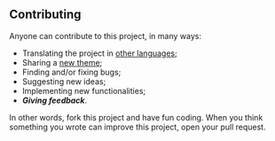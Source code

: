 ## Contributing
Anyone can contribute to this project, in many ways:
* Translating the project in [other languages](https://github.com/padvincenzo/lesson-player/tree/main/languages);
* Sharing a [new theme](https://github.com/padvincenzo/lesson-player/tree/main/themes);
* Finding and/or fixing bugs;
* Suggesting new ideas;
* Implementing new functionalities;
* ***Giving feedback***.

In other words, fork this project and have fun coding. When you think something you wrote can improve this project, open your pull request.
